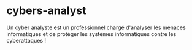 # cybers-analyst
Un cyber analyste est un professionnel chargé d'analyser les menaces informatiques et de protéger les systèmes informatiques contre les cyberattaques !
